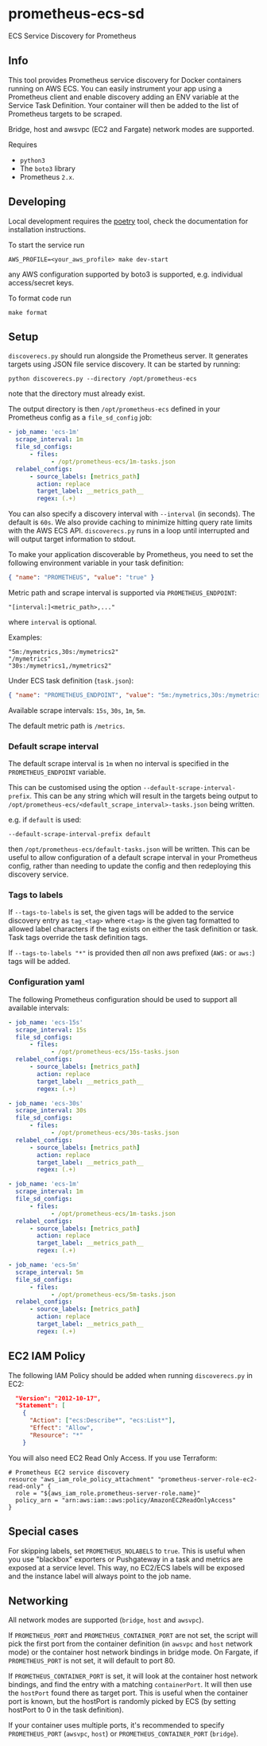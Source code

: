 # prometheus-ecs-sd

ECS Service Discovery for Prometheus

## Info

This tool provides Prometheus service discovery for Docker containers running on AWS ECS. You can easily instrument your app using a Prometheus
client and enable discovery adding an ENV variable at the Service Task Definition. Your container will then be added
to the list of Prometheus targets to be scraped.

Bridge, host and awsvpc (EC2 and Fargate) network modes are supported.

Requires

-   `python3`
-   The `boto3` library
-   Prometheus `2.x`.

## Developing

Local development requires the [poetry](https://python-poetry.org/) tool, check the documentation for installation instructions.

To start the service run

```shell
AWS_PROFILE=<your_aws_profile> make dev-start
```

any AWS configuration supported by boto3 is supported, e.g. individual access/secret keys.

To format code run

```shell
make format
```

## Setup

`discoverecs.py` should run alongside the Prometheus server. It generates targets using JSON file service discovery. It can
be started by running:

```shell
python discoverecs.py --directory /opt/prometheus-ecs
```

note that the directory must already exist.

The output directory is then `/opt/prometheus-ecs` defined in your Prometheus config as a `file_sd_config` job:

```yaml
- job_name: 'ecs-1m'
  scrape_interval: 1m
  file_sd_configs:
      - files:
            - /opt/prometheus-ecs/1m-tasks.json
  relabel_configs:
      - source_labels: [metrics_path]
        action: replace
        target_label: __metrics_path__
        regex: (.+)
```

You can also specify a discovery interval with `--interval` (in seconds). The default is `60s`. We also provide caching to minimize hitting query rate limits with the AWS ECS API. `discoverecs.py` runs in a loop until interrupted and will output target information to stdout.

To make your application discoverable by Prometheus, you need to set the following environment variable in your task definition:

```json
{ "name": "PROMETHEUS", "value": "true" }
```

Metric path and scrape interval is supported via `PROMETHEUS_ENDPOINT`:

```text
"[interval:]<metric_path>,..."
```

where `interval` is optional.

Examples:

```text
"5m:/mymetrics,30s:/mymetrics2"
"/mymetrics"
"30s:/mymetrics1,/mymetrics2"
```

Under ECS task definition (`task.json`):

```json
{ "name": "PROMETHEUS_ENDPOINT", "value": "5m:/mymetrics,30s:/mymetrics2" }
```

Available scrape intervals: `15s`, `30s`, `1m`, `5m`.

The default metric path is `/metrics`.

### Default scrape interval

The default scrape interval is `1m` when no interval is specified in the `PROMETHEUS_ENDPOINT` variable.

This can be customised using the option `--default-scrape-interval-prefix`. This can be any string which will result in the targets being output to `/opt/prometheus-ecs/<default_scrape_interval>-tasks.json` being written.

e.g. if `default` is used:

```shell
--default-scrape-interval-prefix default
```

then `/opt/prometheus-ecs/default-tasks.json` will be written. This can be useful to allow configuration of a default scrape interval in your Prometheus config, rather than needing to update the config and then redeploying this discovery service.

### Tags to labels

If `--tags-to-labels` is set, the given tags will be added to the service discovery entry as `tag_<tag>` where `<tag>` is the given tag formatted to allowed label characters if the tag exists on either the task definition or task. Task tags override the task definition tags.

If `--tags-to-labels "*"` is provided then _all_ non aws prefixed (`AWS:` or `aws:`) tags will be added.

### Configuration yaml

The following Prometheus configuration should be used to support all available intervals:

```yaml
- job_name: 'ecs-15s'
  scrape_interval: 15s
  file_sd_configs:
      - files:
            - /opt/prometheus-ecs/15s-tasks.json
  relabel_configs:
      - source_labels: [metrics_path]
        action: replace
        target_label: __metrics_path__
        regex: (.+)

- job_name: 'ecs-30s'
  scrape_interval: 30s
  file_sd_configs:
      - files:
            - /opt/prometheus-ecs/30s-tasks.json
  relabel_configs:
      - source_labels: [metrics_path]
        action: replace
        target_label: __metrics_path__
        regex: (.+)

- job_name: 'ecs-1m'
  scrape_interval: 1m
  file_sd_configs:
      - files:
            - /opt/prometheus-ecs/1m-tasks.json
  relabel_configs:
      - source_labels: [metrics_path]
        action: replace
        target_label: __metrics_path__
        regex: (.+)

- job_name: 'ecs-5m'
  scrape_interval: 5m
  file_sd_configs:
      - files:
            - /opt/prometheus-ecs/5m-tasks.json
  relabel_configs:
      - source_labels: [metrics_path]
        action: replace
        target_label: __metrics_path__
        regex: (.+)
```

## EC2 IAM Policy

The following IAM Policy should be added when running `discoverecs.py` in EC2:

```JSON
  "Version": "2012-10-17",
  "Statement": [
    {
      "Action": ["ecs:Describe*", "ecs:List*"],
      "Effect": "Allow",
      "Resource": "*"
    }
```

You will also need EC2 Read Only Access. If you use Terraform:

```hcl
# Prometheus EC2 service discovery
resource "aws_iam_role_policy_attachment" "prometheus-server-role-ec2-read-only" {
  role = "${aws_iam_role.prometheus-server-role.name}"
  policy_arn = "arn:aws:iam::aws:policy/AmazonEC2ReadOnlyAccess"
}
```

## Special cases

For skipping labels, set `PROMETHEUS_NOLABELS` to `true`.
This is useful when you use "blackbox" exporters or Pushgateway in a task
and metrics are exposed at a service level. This way, no EC2/ECS labels
will be exposed and the instance label will always point to the job name.

## Networking

All network modes are supported (`bridge`, `host` and `awsvpc`).

If `PROMETHEUS_PORT` and `PROMETHEUS_CONTAINER_PORT` are not set, the script will pick the first port from the container
definition (in `awsvpc` and `host` network mode) or the container host network bindings
in bridge mode. On Fargate, if `PROMETHEUS_PORT` is not set, it will default to port 80.

If `PROMETHEUS_CONTAINER_PORT` is set, it will look at the container host network bindings, and find the entry with a matching `containerPort`. It will then use the `hostPort` found there as target port.
This is useful when the container port is known, but the hostPort is randomly picked by ECS (by setting hostPort to 0 in the task definition).

If your container uses multiple ports, it's recommended to specify `PROMETHEUS_PORT` (`awsvpc`, `host`) or `PROMETHEUS_CONTAINER_PORT` (`bridge`).
